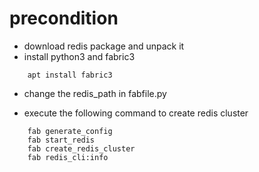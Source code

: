 
# precondition

* download redis package and unpack it
* install python3 and fabric3
 
```
    apt install fabric3
```

* change the redis_path in fabfile.py

* execute the following command to create redis cluster


```
    fab generate_config
    fab start_redis
    fab create_redis_cluster
    fab redis_cli:info
```

